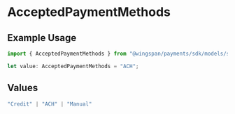 # AcceptedPaymentMethods

## Example Usage

```typescript
import { AcceptedPaymentMethods } from "@wingspan/payments/sdk/models/shared";

let value: AcceptedPaymentMethods = "ACH";
```

## Values

```typescript
"Credit" | "ACH" | "Manual"
```